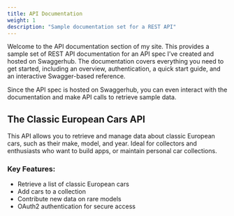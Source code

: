 ```yaml
---
title: API Documentation 
weight: 1
description: "Sample documentation set for a REST API"
---
```

Welcome to the API documentation section of my site. This provides a sample set of REST API documentation for an API spec I’ve created and hosted on Swaggerhub. The documentation covers everything you need to get started, including an overview, authentication, a quick start guide, and an interactive Swagger-based reference.

Since the API spec is hosted on Swaggerhub, you can even interact with the documentation and make API calls to retrieve sample data.

## The Classic European Cars API

This API allows you to retrieve and manage data about classic European cars, such as their make, model, and year. Ideal for collectors and enthusiasts who want to build apps, or maintain personal car collections.

### Key Features:
- Retrieve a list of classic European cars
- Add cars to a collection
- Contribute new data on rare models
- OAuth2 authentication for secure access

<!-- ### Table of Contents
[Get started now]({{< relref "gettingstarted.md" >}}) <br>
[Authentication]({{< relref "auth.md" >}}) <br>
[API Reference]({{< relref "reference.md" >}}) <br>
[Error Handling]({{< relref "errorhandling.md" >}}) <br>
[Use Cases]({{< relref "use_cases.md" >}}) <br>
[Frequently Asked Questions]({{< relref "faq.md" >}}) <br> -->
